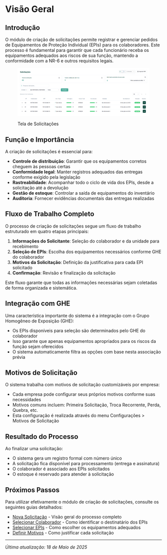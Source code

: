 # Visão Geral

## Introdução

O módulo de criação de solicitações permite registrar e gerenciar pedidos de Equipamentos de Proteção Individual (EPIs) para os colaboradores. Este processo é fundamental para garantir que cada funcionário receba os equipamentos adequados aos riscos de sua função, mantendo a conformidade com a NR-6 e outros requisitos legais.

<figure><img src="../.gitbook/assets/image (40).png" alt=""><figcaption><p>Tela de Solicitações</p></figcaption></figure>

## Função e Importância

A criação de solicitações é essencial para:

* **Controle de distribuição**: Garantir que os equipamentos corretos cheguem às pessoas certas
* **Conformidade legal**: Manter registros adequados das entregas conforme exigido pela legislação
* **Rastreabilidade**: Acompanhar todo o ciclo de vida dos EPIs, desde a solicitação até a devolução
* **Gestão de estoque**: Controlar a saída de equipamentos do inventário
* **Auditoria**: Fornecer evidências documentais das entregas realizadas

## Fluxo de Trabalho Completo

O processo de criação de solicitações segue um fluxo de trabalho estruturado em quatro etapas principais:

1. **Informações do Solicitante**: Seleção do colaborador e da unidade para recebimento
2. **Seleção de EPIs**: Escolha dos equipamentos necessários conforme GHE do colaborador
3. **Motivos da Solicitação**: Definição da justificativa para cada EPI solicitado
4. **Confirmação**: Revisão e finalização da solicitação

Este fluxo garante que todas as informações necessárias sejam coletadas de forma organizada e sistemática.

## Integração com GHE

Uma característica importante do sistema é a integração com o Grupo Homogêneo de Exposição (GHE):

* Os EPIs disponíveis para seleção são determinados pelo GHE do colaborador
* Isso garante que apenas equipamentos apropriados para os riscos da função sejam oferecidos
* O sistema automaticamente filtra as opções com base nesta associação prévia

## Motivos de Solicitação

O sistema trabalha com motivos de solicitação customizáveis por empresa:

* Cada empresa pode configurar seus próprios motivos conforme suas necessidades
* Motivos comuns incluem: Primeira Solicitação, Troca Recorrente, Perda, Quebra, etc.
* Esta configuração é realizada através do menu Configurações > Motivos de Solicitação

## Resultado do Processo

Ao finalizar uma solicitação:

* O sistema gera um registro formal com número único
* A solicitação fica disponível para processamento (entrega e assinatura)
* O colaborador é associado aos EPIs solicitados
* O estoque é reservado para atender à solicitação

## Próximos Passos

Para utilizar efetivamente o módulo de criação de solicitações, consulte os seguintes guias detalhados:

* [Nova Solicitação](nova-solicitacao.md) - Visão geral do processo completo
* [Selecionar Colaborador](broken-reference) - Como identificar o destinatário dos EPIs
* [Selecionar EPIs](broken-reference) - Como escolher os equipamentos adequados
* [Definir Motivos](definir-motivos.md) - Como justificar cada solicitação

***

_Última atualização: 18 de Maio de 2025_
